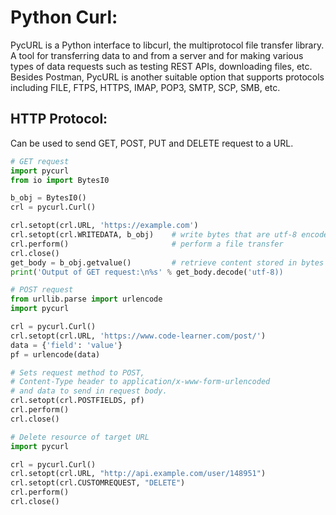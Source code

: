 # Python Curl:
PycURL is a Python interface to libcurl, the multiprotocol file transfer library. A tool for transferring data to and from a server and for making various types of data requests such as testing REST APIs, downloading files, etc.
Besides Postman, PycURL is another suitable option that supports protocols including FILE, FTPS, HTTPS, IMAP, POP3, SMTP, SCP, SMB, etc.

## HTTP Protocol:
Can be used to send GET, POST, PUT and DELETE request to a URL.
```python 
# GET request
import pycurl
from io import BytesI0

b_obj = BytesI0()
crl = pycurl.Curl()

crl.setopt(crl.URL, 'https://example.com')
crl.setopt(crl.WRITEDATA, b_obj)    # write bytes that are utf-8 encoded
crl.perform()                       # perform a file transfer
crl.close()
get_body = b_obj.getvalue()         # retrieve content stored in bytes object
print('Output of GET request:\n%s' % get_body.decode('utf-8))
```
```python
# POST request
from urllib.parse import urlencode
import pycurl

crl = pycurl.Curl()
crl.setopt(crl.URL, 'https://www.code-learner.com/post/')
data = {'field': 'value'}
pf = urlencode(data)

# Sets request method to POST,
# Content-Type header to application/x-www-form-urlencoded
# and data to send in request body.
crl.setopt(crl.POSTFIELDS, pf)
crl.perform()
crl.close()
```
```python
# Delete resource of target URL
import pycurl

crl = pycurl.Curl()
crl.setopt(crl.URL, "http://api.example.com/user/148951")
crl.setopt(crl.CUSTOMREQUEST, "DELETE")
crl.perform()
crl.close()
```
